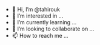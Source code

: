 - 👋 Hi, I’m @tahirouk
- 👀 I’m interested in ...
- 🌱 I’m currently learning ...
- 💞️ I’m looking to collaborate on ...
- 📫 How to reach me ...

<!---
tahirouk/tahirouk is a ✨ special ✨ repository because its `README.md` (this file) appears on your GitHub profile.
You can click the Preview link to take a look at your changes.
--->
